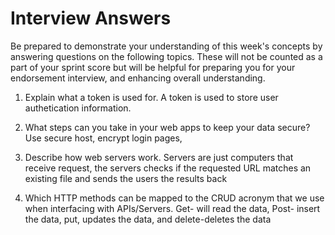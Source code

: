 # Interview Answers

Be prepared to demonstrate your understanding of this week's concepts by answering questions on the following topics. These will not be counted as a part of your sprint score but will be helpful for preparing you for your endorsement interview, and enhancing overall understanding.

1. Explain what a token is used for.
   A token is used to store user authetication information.

2. What steps can you take in your web apps to keep your data secure?
   Use secure host, encrypt login pages,

3. Describe how web servers work.
   Servers are just computers that receive request, the servers checks if the requested URL matches an existing file and sends the users the results back
4. Which HTTP methods can be mapped to the CRUD acronym that we use when interfacing with APIs/Servers.
   Get- will read the data, Post- insert the data, put, updates the data, and delete-deletes the data
